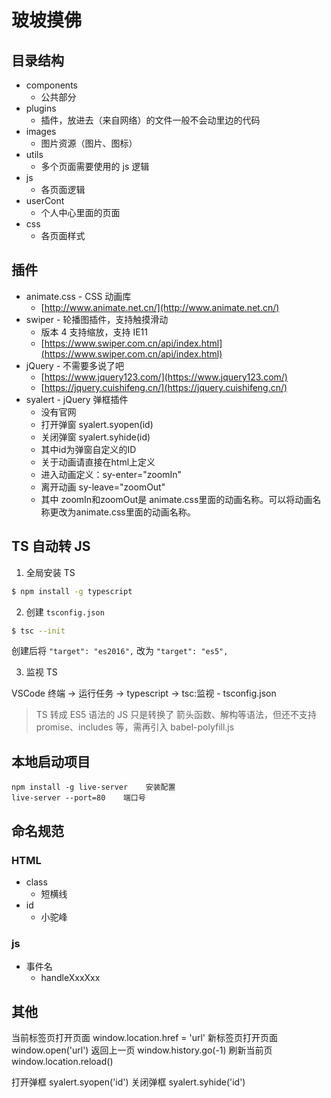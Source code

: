 # 玻坡摸佛

## 目录结构

- components
  - 公共部分
- plugins
  - 插件，放进去（来自网络）的文件一般不会动里边的代码
- images
  - 图片资源（图片、图标）
- utils
  - 多个页面需要使用的 js 逻辑
- js
  - 各页面逻辑
- userCont
  - 个人中心里面的页面
- css
  - 各页面样式

## 插件

- animate.css -  CSS 动画库
  - [http://www.animate.net.cn/](http://www.animate.net.cn/)
- swiper - 轮播图插件，支持触摸滑动
  - 版本 4 支持缩放，支持 IE11
  - [https://www.swiper.com.cn/api/index.html](https://www.swiper.com.cn/api/index.html)
- jQuery - 不需要多说了吧
  - [https://www.jquery123.com/](https://www.jquery123.com/)
  - [https://jquery.cuishifeng.cn/](https://jquery.cuishifeng.cn/)
- syalert - jQuery 弹框插件
  - 没有官网
  - 打开弹窗 syalert.syopen(id)
  - 关闭弹窗 syalert.syhide(id)
  - 其中id为弹窗自定义的ID
  - 关于动画请直接在html上定义
  - 进入动画定义：sy-enter="zoomIn"
  - 离开动画 sy-leave="zoomOut"
  - 其中 zoomIn和zoomOut是 animate.css里面的动画名称。可以将动画名称更改为animate.css里面的动画名称。

## TS 自动转 JS

1. 全局安装 TS

```bash
$ npm install -g typescript
```

2. 创建 `tsconfig.json`

```bash
$ tsc --init
```

创建后将 `"target": "es2016",` 改为 `"target": "es5",`

3. 监视 TS

VSCode 终端 -> 运行任务 -> typescript -> tsc:监视 - tsconfig.json

> TS 转成 ES5 语法的 JS 只是转换了 箭头函数、解构等语法，但还不支持 promise、includes 等，需再引入 babel-polyfill.js

## 本地启动项目
```
npm install -g live-server    安装配置
live-server --port=80    端口号
```

## 命名规范

### HTML

- class
  - 短横线
- id
  - 小驼峰

### js

- 事件名
  - handleXxxXxx

## 其他

当前标签页打开页面
window.location.href = 'url'
新标签页打开页面
window.open('url')
返回上一页
window.history.go(-1)
刷新当前页
window.location.reload()

打开弹框
syalert.syopen('id')
关闭弹框
syalert.syhide('id')
